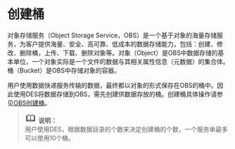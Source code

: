 # 创建桶<a name="ZH-CN_TOPIC_0101747984"></a>

对象存储服务（Object Storage Service，OBS）是一个基于对象的海量存储服务，为客户提供海量、安全、高可靠、低成本的数据存储能力，包括：创建、修改、删除桶，上传、下载、删除对象等。对象（Object）是OBS中数据存储的基本单位，一个对象实际是一个文件的数据与其相关属性信息（元数据）的集合体。桶（Bucket）是OBS中存储对象的容器。

用户使用数据快递服务传输的数据，最终都以对象的形式保存在OBS的桶中。因此使用DES将数据存储到OBS，需先创建供数据存放的桶。创建桶具体操作请参见[OBS创建桶](https://support.huaweicloud.com/usermanual-obs/zh-cn_topic_0045829050.html)。

>![](public_sys-resources/icon-note.gif) **说明：**   
>用户使用DES，根据数据目录的个数来决定创建桶的个数，一个服务单最多可以使用10个桶。  

